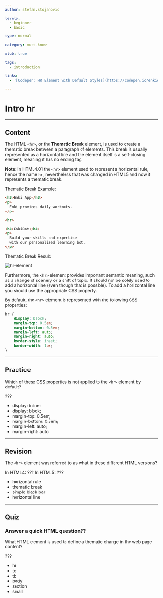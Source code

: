 ```yaml
---
author: stefan.stojanovic

levels:
  - beginner
  - basic

type: normal

category: must-know

stub: true

tags:
  - introduction

links:
  - '[Codepen: HR Element with Default Styles](https://codepen.io/enkidevs/pen/zayObZ){code}'

---
```

# Intro hr
---
## Content

The HTML `<hr>`, or the **Thematic Break** element, is used to create a thematic break between a paragraph of elements. This break is usually represented as a horizontal line and the element itself is a self-closing element, meaning it has no ending tag.

**Note:** In HTML4.01 the `<hr>` element used to represent a horizontal rule, hence the name `hr`, nevertheless that was changed in HTML5 and now it represents a thematic break.

Thematic Break Example:
```html
<h3>Enki App</h3>
<p>
  Enki provides daily workouts.
</p>

<hr>

<h3>EnkiBot</h3>
<p>
  Build your skills and expertise
  with our personalized learning bot.
</p>
```

Thematic Break Result:

![hr-element](%3Csvg%20xmlns%3D%22http%3A%2F%2Fwww.w3.org%2F2000%2Fsvg%22%20width%3D%22320%22%20height%3D%22208%22%3E%3Cg%20fill%3D%22none%22%20fill-rule%3D%22evenodd%22%3E%3Crect%20width%3D%22320%22%20height%3D%22208%22%20fill%3D%22%23FFF%22%20rx%3D%229%22%2F%3E%3Cpath%20stroke%3D%22%23979797%22%20stroke-linecap%3D%22square%22%20d%3D%22M24.5%2092.5h274%22%2F%3E%3Cpath%20stroke%3D%22%23EEE%22%20stroke-linecap%3D%22square%22%20d%3D%22M24.5%2093.5h274%22%2F%3E%3Ctext%20fill%3D%22%23000%22%20font-family%3D%22Arial-BoldMT%2C%20Arial%22%20font-size%3D%2218%22%20font-weight%3D%22bold%22%3E%3Ctspan%20x%3D%2222%22%20y%3D%2234%22%3EEnki%20App%3C%2Ftspan%3E%3C%2Ftext%3E%3Ctext%20fill%3D%22%23000%22%20font-family%3D%22Arial-BoldMT%2C%20Arial%22%20font-size%3D%2218%22%20font-weight%3D%22bold%22%3E%3Ctspan%20x%3D%2222%22%20y%3D%22129%22%3EEnkiBot%3C%2Ftspan%3E%3C%2Ftext%3E%3Ctext%20fill%3D%22%23000%22%20font-family%3D%22ArialMT%2C%20Arial%22%20font-size%3D%2216%22%3E%3Ctspan%20x%3D%2223%22%20y%3D%22168%22%3EBuild%20your%20skills%20and%20expertise%20with%20%3C%2Ftspan%3E%20%3Ctspan%20x%3D%2223%22%20y%3D%22185%22%3Eour%20personalized%20learning%20bot.%3C%2Ftspan%3E%3C%2Ftext%3E%3Ctext%20fill%3D%22%23000%22%20font-family%3D%22ArialMT%2C%20Arial%22%20font-size%3D%2216%22%3E%3Ctspan%20x%3D%2223%22%20y%3D%2272%22%3EEnki%20provides%20daily%20workouts.%3C%2Ftspan%3E%3C%2Ftext%3E%3C%2Fg%3E%3C%2Fsvg%3E)

Furthermore, the `<hr>` element provides important semantic meaning, such as a change of scenery or a shift of topic. It should not be solely used to add a horizontal line (even though that is possible). To add a horizontal line you should use the appropriate CSS property.

By default, the `<hr>` element is represented with the following CSS properties:
```css  
hr {
    display: block;
    margin-top: 0.5em;
    margin-bottom: 0.5em;
    margin-left: auto;
    margin-right: auto;
    border-style: inset;
    border-width: 1px;
}
```

<!--[View CodePen](https://codepen.io/enkidevs/pen/zayObZ)-->

---
## Practice

Which of these CSS properties is not applied to the `<hr>` element by default?

???

* display: inline:
* display: block;
* margin-top: 0.5em;
* margin-bottom: 0.5em;
* margin-left: auto;
* margin-right: auto;


---
## Revision

The `<hr>` element was referred to as what in these different HTML versions?

In HTML4: ???
In HTML5: ???

* horizontal rule
* thematic break
* simple black bar
* horizontal line

---
## Quiz

### Answer a quick HTML question??

What HTML element is used to define a thematic change in the web page content?

???

* hr
* tc
* tb
* body
* section
* small
